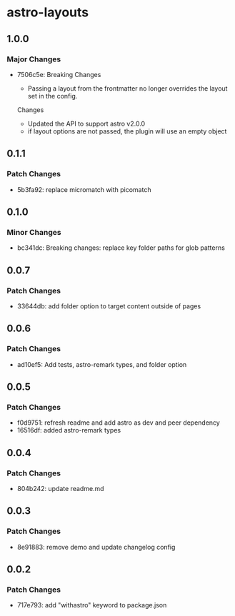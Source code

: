 # astro-layouts

## 1.0.0

### Major Changes

- 7506c5e: Breaking Changes

  - Passing a layout from the frontmatter no longer overrides the layout set in the config.

  Changes

  - Updated the API to support astro v2.0.0
  - if layout options are not passed, the plugin will use an empty object

## 0.1.1

### Patch Changes

- 5b3fa92: replace micromatch with picomatch

## 0.1.0

### Minor Changes

- bc341dc: Breaking changes: replace key folder paths for glob patterns

## 0.0.7

### Patch Changes

- 33644db: add folder option to target content outside of pages

## 0.0.6

### Patch Changes

- ad10ef5: Add tests, astro-remark types, and folder option

## 0.0.5

### Patch Changes

- f0d9751: refresh readme and add astro as dev and peer dependency
- 16516df: added astro-remark types

## 0.0.4

### Patch Changes

- 804b242: update readme.md

## 0.0.3

### Patch Changes

- 8e91883: remove demo and update changelog config

## 0.0.2

### Patch Changes

- 717e793: add "withastro" keyword to package.json
